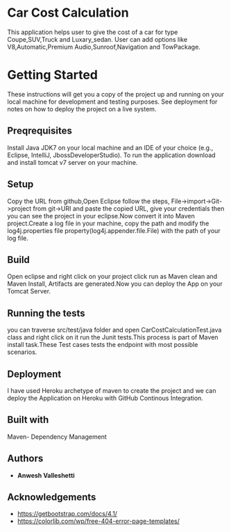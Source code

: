 # Car Cost Calculation
This application helps user to give the cost of a car for type Coupe,SUV,Truck and Luxary_sedan. User can add options like V8,Automatic,Premium Audio,Sunroof,Navigation and TowPackage.
# Getting Started
These instructions will get you a copy of the project up and running on your local machine for development and testing purposes. See deployment for notes on how to deploy the project on a live system.
## Preqrequisites ##
Install Java JDK7 on your local machine and an IDE of your choice (e.g., Eclipse, IntelliJ, JbossDeveloperStudio). To run the application download and install tomcat v7 server on your machine.
## Setup ###
Copy the URL from github,Open Eclipse follow the steps, File->import->Git->project from git->URI and paste the copied URL, give your credentials then you can see the project in your eclipse.Now convert it into Maven project.Create a log file in your machine, copy the path and modify the log4j.properties file property(log4j.appender.file.File) with the path of your log file.  
## Build ##
Open eclipse and right click on your project click run as Maven clean and Maven Install, Artifacts are generated.Now you can deploy the App on your Tomcat Server.
## Running the tests ##
you can traverse src/test/java folder and open CarCostCalculationTest.java class and right click on it run the Junit tests.This process is part of Maven install task.These Test cases tests the endpoint with most possible scenarios.
## Deployment ##
I have used Heroku archetype of maven to create the project and we can deploy the Application on Heroku with GitHub Continous Integration.
## Built with ##
Maven- Dependency Management
## Authors ##
* **Anwesh Valleshetti**
## Acknowledgements ##
* https://getbootstrap.com/docs/4.1/
* https://colorlib.com/wp/free-404-error-page-templates/
